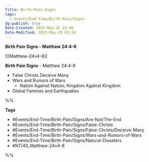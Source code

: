 ```yaml
---
Title: Birth-Pain-Signs
tags:
  - Events/End-Time/Birth-Pain/Signs
dg-publish: true
Date-Created: 2025-May-25 23:48
Date-Modified: 2025-May-29 03:34
---
```

**Birth Pain Signs - Matthew 24:4-8**

![[Matthew-24v4-8]]

**Birth Pain Signs** - Matthew 24:4-8
- False Christs Deceive Many
- Wars and Rumors of Wars
	- Nation Against Nation; Kingdom Against Kingdom
- Global Famines and Earthquakes

%%

**Tags**
- #Events/End-Time/Birth-Pain/Signs/Are-Not/The-End
- #Events/End-Time/Birth-Pain/Signs/False-Christs
- #Events/End-Time/Birth-Pain/Signs/False-Christs/Deceive-Many
- #Events/End-Time/Birth-Pain/Signs/Wars-and-Rumors-of-Wars
- #Events/End-Time/Birth-Pain/Signs/Natural-Disasters
- #NT/40_Matthew-24v4-8

%%
